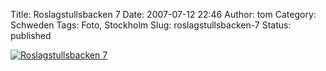 Title: Roslagstullsbacken 7
Date: 2007-07-12 22:46
Author: tom
Category: Schweden
Tags: Foto, Stockholm
Slug: roslagstullsbacken-7
Status: published

[![Roslagstullsbacken
7](/pic/roslag7_s.jpg "Roslagstullsbacken 7")](/pic/roslag7_l.jpg)

